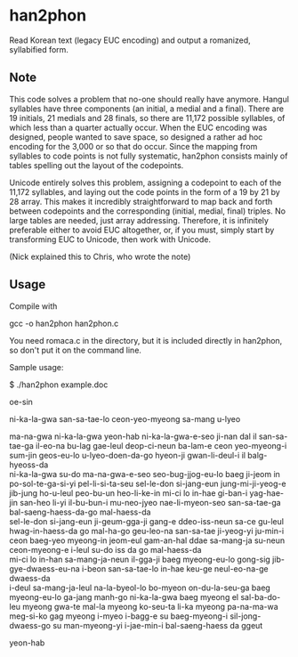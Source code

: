 han2phon
========

Read Korean text (legacy EUC encoding) and output a romanized, syllabified form.

Note
----

This code solves a problem that no-one should really have anymore. Hangul syllables have three components (an initial, a medial and a final). There are 19 initials, 21 medials and 28 finals, so there are 11,172 possible syllables, of which less than a quarter actually occur. When the EUC encoding was designed, people wanted to save space, so designed a rather ad hoc encoding for the 3,000 or so that do occur. Since the mapping from syllables to code points is not fully systematic, han2phon consists mainly of tables spelling out the layout of the codepoints.

Unicode entirely solves this problem, assigning a codepoint to each of the 11,172 syllables, and laying out the code points in the form of a 19 by 21 by 28 array. This makes it incredibly straightforward to map back and forth between codepoints and the corresponding (initial, medial, final) triples. No large tables are needed, just array addressing.
Therefore, it is infinitely preferable either to avoid EUC altogether, or, if you must, simply start by transforming EUC to Unicode, then work with Unicode. 

(Nick explained this to Chris, who wrote the note)

Usage
-----

Compile with 

gcc -o han2phon han2phon.c

You need romaca.c in the directory, but it is included 
directly in han2phon, so don't put it on the command
line.

Sample usage:

$ ./han2phon example.doc 

  

  
  
 oe-sin 
 
    


 ni-ka-la-gwa san-sa-tae-lo  ceon-yeo-myeong sa-mang u-lyeo 

  ma-na-gwa  ni-ka-la-gwa   yeon-hab  ni-ka-la-gwa-e-seo ji-nan
dal  il san-sa-tae-ga il-eo-na bu-lag  gae-leul deop-ci-neun ba-lam-e  ceon
yeo-myeong-i sum-jin geos-eu-lo u-lyeo-doen-da-go hyeon-ji gwan-li-deul-i  il balg-hyeoss-da  
 ni-ka-la-gwa su-do ma-na-gwa-e-seo seo-bug-jjog-eu-lo  baeg  ji-jeom
in po-sol-te-ga-si-yi pel-li-si-ta-seu sel-le-don si-jang-eun jung-mi-ji-yeog-e jib-jung
ho-u-leul peo-bu-un heo-li-ke-in mi-ci lo in-hae gi-ban-i yag-hae-jin san-heo
li-yi il-bu-bun-i mu-neo-jyeo nae-li-myeon-seo san-sa-tae-ga bal-saeng-haess-da-go mal-haess-da  
 sel-le-don si-jang-eun  ji-geum-gga-ji gang-e ddeo-iss-neun sa-ce  gu-leul
hwag-in-haess-da  go mal-ha-go geu-leo-na san-sa-tae ji-yeog-yi ju-min-i  ceon  baeg-yeo
myeong-in jeom-eul gam-an-hal ddae  sa-mang-ja su-neun  ceon-myeong-e i-leul su-do iss
da  go mal-haess-da  
 mi-ci lo in-han sa-mang-ja-neun  il-gga-ji  baeg  myeong-eu-lo gong-sig
jib-gye-dwaess-eu-na i-beon san-sa-tae-lo in-hae keu-ge neul-eo-na-ge dwaess-da  
 i-deul sa-mang-ja-leul na-la-byeol-lo bo-myeon on-du-la-seu-ga  baeg  myeong-eu-lo
ga-jang manh-go ni-ka-la-gwa  baeg  myeong  el sal-ba-do-leu  myeong  gwa-te
mal-la  myeong  ko-seu-ta li-ka  myeong  pa-na-ma-wa meg-si-ko gag  myeong
i-myeo i-bagg-e su baeg-myeong-i sil-jong-dwaess-go su man-myeong-yi i-jae-min-i bal-saeng-haess
da   ggeut 


 yeon-hab    
